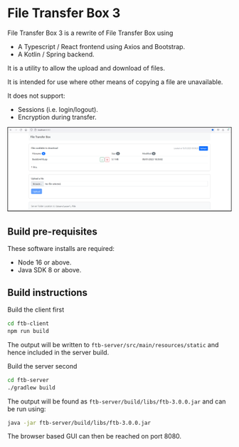 # File Transfer Box 3

File Transfer Box 3 is a rewrite of File Transfer Box using

- A Typescript / React frontend using Axios and Bootstrap.
- A Kotlin / Spring backend.

It is a utility to allow the upload and download of files.

It is intended for use where other means of copying a file are unavailable. 

It does not support:

- Sessions (i.e. login/logout).
- Encryption during transfer.

![screenshot of file transfer box 3](docs/FtbScreenshot.PNG)

## Build pre-requisites

These software installs are required:

- Node 16 or above.
- Java SDK 8 or above.

## Build instructions

Build the client first

```bash
cd ftb-client
npm run build
```

The output will be written to `ftb-server/src/main/resources/static` and hence included in the server build.

Build the server second

```bash
cd ftb-server
./gradlew build
```

The output will be found as `ftb-server/build/libs/ftb-3.0.0.jar` and can be run using:

```bash
java -jar ftb-server/build/libs/ftb-3.0.0.jar
```

The browser based GUI can then be reached on port 8080.
